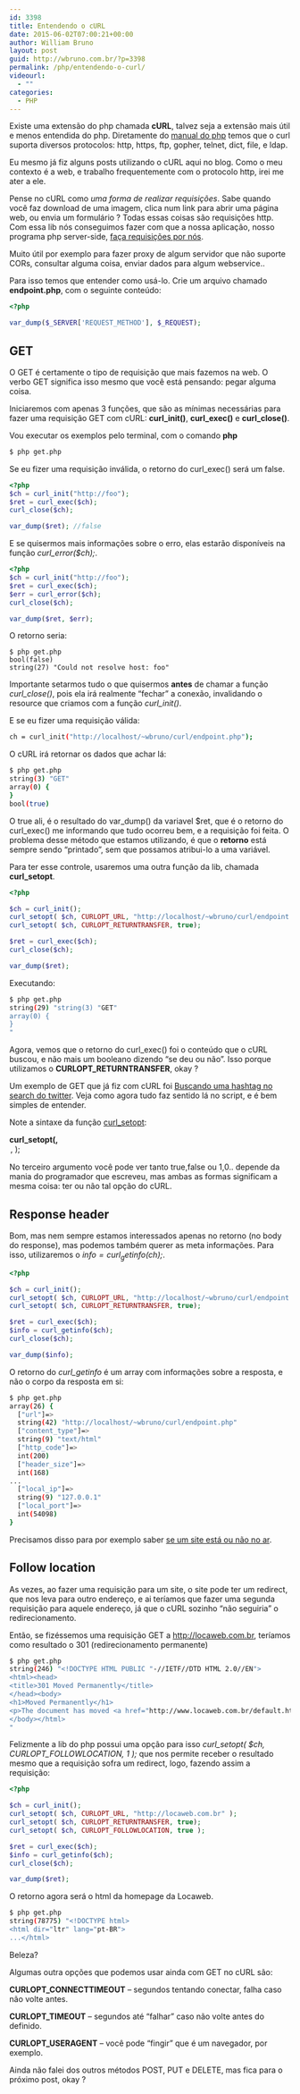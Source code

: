 ```yaml
---
id: 3398
title: Entendendo o cURL
date: 2015-06-02T07:00:21+00:00
author: William Bruno
layout: post
guid: http://wbruno.com.br/?p=3398
permalink: /php/entendendo-o-curl/
videourl:
  - ""
categories:
  - PHP
---
```

Existe uma extensão do php chamada **cURL**, talvez seja a extensão mais útil e menos entendida do php. Diretamente do <a href="http://php.net/manual/en/intro.curl.php" rel="nofollow">manual do php</a> temos que o curl suporta diversos protocolos: http, https, ftp, gopher, telnet, dict, file, e ldap.

Eu mesmo já fiz alguns posts utilizando o cURL aqui no blog. Como o meu contexto é a web, e trabalho frequentemente com o protocolo http, irei me ater a ele.

Pense no cURL como _uma forma de realizar requisições_. Sabe quando você faz download de uma imagem, clica num link para abrir uma página web, ou envia um formulário ? Todas essas coisas são requisições http. Com essa lib nós conseguimos fazer com que a nossa aplicação, nosso programa php server-side, <a href="http://codular.com/curl-with-php" rel="nofollow">faça requisições por nós</a>.

<!--more-->

Muito útil por exemplo para fazer proxy de algum servidor que não suporte CORs, consultar alguma coisa, enviar dados para algum webservice..

Para isso temos que entender como usá-lo. Crie um arquivo chamado **endpoint.php**, com o seguinte conteúdo:

``` php
<?php

var_dump($_SERVER['REQUEST_METHOD'], $_REQUEST);
```

## GET

O GET é certamente o tipo de requisição que mais fazemos na web. O verbo GET significa isso mesmo que você está pensando: pegar alguma coisa.

Iniciaremos com apenas 3 funções, que são as mínimas necessárias para fazer uma requisição GET com cURL: **curl_init()**, **curl_exec()** e **curl_close()**.

Vou executar os exemplos pelo terminal, com o comando **php**

``` bash
$ php get.php
```

Se eu fizer uma requisição inválida, o retorno do curl_exec() será um false.

``` php
<?php
$ch = curl_init("http://foo");
$ret = curl_exec($ch);
curl_close($ch);

var_dump($ret); //false
```

E se quisermos mais informações sobre o erro, elas estarão disponíveis na função <var>curl_error($ch);</var>.

``` php
<?php
$ch = curl_init("http://foo");
$ret = curl_exec($ch);
$err = curl_error($ch);
curl_close($ch);

var_dump($ret, $err);
```

O retorno seria:

``` shell
$ php get.php
bool(false)
string(27) "Could not resolve host: foo"
```

Importante setarmos tudo o que quisermos **antes** de chamar a função <var>curl_close()</var>, pois ela irá realmente &#8220;fechar&#8221; a conexão, invalidando o resource que criamos com a função <var>curl_init()</var>.

E se eu fizer uma requisição válida:

``` bash
ch = curl_init("http://localhost/~wbruno/curl/endpoint.php");
```

O cURL irá retornar os dados que achar lá:

``` bash
$ php get.php
string(3) "GET"
array(0) {
}
bool(true)
```

O true ali, é o resultado do var\_dump() da variavel $ret, que é o retorno do curl\_exec() me informando que tudo ocorreu bem, e a requisição foi feita. O problema desse método que estamos utilizando, é que o **retorno** está sempre sendo &#8220;printado&#8221;, sem que possamos atribui-lo a uma variável.

Para ter esse controle, usaremos uma outra função da lib, chamada **curl_setopt**.

``` php
<?php

$ch = curl_init();
curl_setopt( $ch, CURLOPT_URL, "http://localhost/~wbruno/curl/endpoint.php" );
curl_setopt( $ch, CURLOPT_RETURNTRANSFER, true);

$ret = curl_exec($ch);
curl_close($ch);

var_dump($ret);
```

Executando:

``` bash
$ php get.php
string(29) "string(3) "GET"
array(0) {
}
"
```

Agora, vemos que o retorno do curl_exec() foi o conteúdo que o cURL buscou, e não mais um booleano dizendo &#8220;se deu ou não&#8221;. Isso porque utilizamos o **CURLOPT_RETURNTRANSFER**, okay ?

Um exemplo de GET que já fiz com cURL foi [Buscando uma hashtag no search do twitter](http://wbruno.com.br/php/buscando-uma-hash-tag-search-twitter/). Veja como agora tudo faz sentido lá no script, e é bem simples de entender.

Note a sintaxe da função <a href="http://php.net/manual/en/function.curl-setopt.php" rel="nofollow">curl_setopt</a>:

**curl_setopt(<resource>, <option>, <boolean>);**

No terceiro argumento você pode ver tanto true,false ou 1,0.. depende da mania do programador que escreveu, mas ambas as formas significam a mesma coisa: ter ou não tal opção do cURL.

## Response header

Bom, mas nem sempre estamos interessados apenas no retorno (no body do response), mas podemos também querer as meta informações. Para isso, utilizaremos o <var>$info = curl_getinfo($ch);</var>.

``` php
<?php

$ch = curl_init();
curl_setopt( $ch, CURLOPT_URL, "http://localhost/~wbruno/curl/endpoint.php" );
curl_setopt( $ch, CURLOPT_RETURNTRANSFER, true);

$ret = curl_exec($ch);
$info = curl_getinfo($ch);
curl_close($ch);

var_dump($info);
```

O retorno do <var>curl_getinfo</var> é um array com informações sobre a resposta, e não o corpo da resposta em si:

``` bash
$ php get.php
array(26) {
  ["url"]=>
  string(42) "http://localhost/~wbruno/curl/endpoint.php"
  ["content_type"]=>
  string(9) "text/html"
  ["http_code"]=>
  int(200)
  ["header_size"]=>
  int(168)
...
  ["local_ip"]=>
  string(9) "127.0.0.1"
  ["local_port"]=>
  int(54098)
}
```

Precisamos disso para por exemplo saber [se um site está ou não no ar](http://wbruno.com.br/php/verificar-com-php-se-o-site-esta-online-no-ar/).

## Follow location

As vezes, ao fazer uma requisição para um site, o site pode ter um redirect, que nos leva para outro endereço, e ai teríamos que fazer uma segunda requisição para aquele endereço, já que o cURL sozinho &#8220;não seguiria&#8221; o redirecionamento.

Então, se fizéssemos uma requisição GET a http://locaweb.com.br, teríamos como resultado o 301 (redirecionamento permanente)

``` bash
$ php get.php
string(246) "<!DOCTYPE HTML PUBLIC "-//IETF//DTD HTML 2.0//EN">
<html><head>
<title>301 Moved Permanently</title>
</head><body>
<h1>Moved Permanently</h1>
<p>The document has moved <a href="http://www.locaweb.com.br/default.html">here</a>.</p>
</body></html>
"
```

Felizmente a lib do php possui uma opção para isso <var>curl_setopt( $ch, CURLOPT_FOLLOWLOCATION, 1 );</var> que nos permite receber o resultado mesmo que a requisição sofra um redirect, logo, fazendo assim a requisição:

``` php
<?php

$ch = curl_init();
curl_setopt( $ch, CURLOPT_URL, "http://locaweb.com.br" );
curl_setopt( $ch, CURLOPT_RETURNTRANSFER, true);
curl_setopt( $ch, CURLOPT_FOLLOWLOCATION, true );

$ret = curl_exec($ch);
$info = curl_getinfo($ch);
curl_close($ch);

var_dump($ret);
```

O retorno agora será o html da homepage da Locaweb.

``` bash
$ php get.php
string(78775) "<!DOCTYPE html>
<html dir="ltr" lang="pt-BR">
...</html>
```

Beleza?

Algumas outra opções que podemos usar ainda com GET no cURL são:

**CURLOPT_CONNECTTIMEOUT** &#8211; segundos tentando conectar, falha caso não volte antes.

**CURLOPT_TIMEOUT** &#8211; segundos até &#8220;falhar&#8221; caso não volte antes do definido.

**CURLOPT_USERAGENT** &#8211; você pode &#8220;fingir&#8221; que é um navegador, por exemplo.

Ainda não falei dos outros métodos POST, PUT e DELETE, mas fica para o próximo post, okay ?
